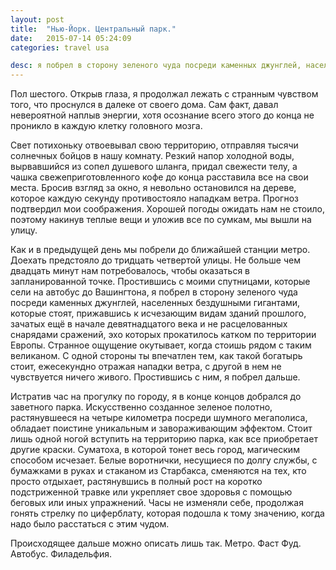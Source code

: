 ```yaml
---
layout: post
title:  "Нью-Йорк. Центральный парк."
date:   2015-07-14 05:24:09
categories: travel usa

desc: я побрел в сторону зеленого чуда посреди каменных джунглей, населенных бездушными гигантами, которые стоят, прижавшись к исчезающим видам зданий прошлого, зачатых ещё в начале девятнадцатого века и не расцелованных снарядами сражений, эхо которых прокатилось катком по территории Европы.....
---
```


Пол шестого. Открыв глаза, я продолжал лежать с странным чувством того, что проснулся в далеке от своего дома. Сам факт, давал невероятной наплыв энергии, хотя осознание всего этого до конца не проникло в каждую клетку головного мозга. 

Свет потихоньку отвоевывал свою территорию, отправляя тысячи солнечных бойцов в нашу комнату. Резкий напор холодной воды, вырвавшийся из сопел душевого шланга,  придал свежести телу, а чашка свежеприготовленного кофе до конца расставила все на свои места.  Бросив взгляд за окно, я невольно остановился на дереве, которое каждую секунду противостояло нападкам ветра. Прогноз подтвердил мои соображения. Хорошей погоды ожидать нам не стоило, поэтому накинув теплые вещи и уложив все по сумкам, мы вышли на улицу.

Как и в предыдущей день мы побрели до ближайшей станции метро. Доехать предстояло до тридцать четвертой улицы. Не больше  чем двадцать минут нам потребовалось, чтобы оказаться в запланированной точке. Простившись с моими спутницами, которые сели на автобус до Вашингтона, я побрел в сторону зеленого чуда посреди каменных джунглей, населенных бездушными гигантами, которые стоят, прижавшись к исчезающим видам зданий прошлого, зачатых ещё в начале девятнадцатого века и не расцелованных снарядами сражений, эхо которых прокатилось катком по территории Европы. Странное ощущение окутывает, когда стоишь рядом с таким великаном. С одной стороны ты  впечатлен тем, как такой богатырь стоит, ежесекундно отражая нападки ветра, с другой в нем не чувствуется ничего живого. Простившись с ним, я побрел дальше.
	
Истратив час на прогулку по городу, я в конце концов добрался до заветного парка. Искусственно созданное зеленое полотно, растянувшееся на четыре километра посреди шумного мегаполиса, обладает поистине уникальным и завораживающим эффектом. Стоит лишь одной ногой вступить на территорию парка, как все приобретает другие краски. Суматоха, в которой тонет весь город, магическим способом исчезает. Белые воротнички, несущиеся по долгу службы, с бумажками в руках и стаканом из Старбакса, сменяются на тех, кто просто отдыхает, растянувшись в полный рост на коротко подстриженной травке или укрепляет свое здоровья с помощью беговых или иных упражнений. Часы не изменяли себе, продолжая гонять стрелку по циферблату, которая подошла к тому значению, когда надо было расстаться с этим чудом.

Происходящее дальше можно описать лишь так. Метро. Фаст Фуд. Автобус. Филадельфия.




